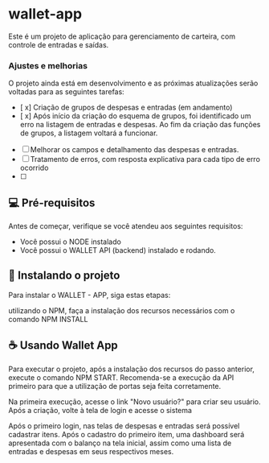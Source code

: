 # wallet-app

Este é um projeto de aplicação para gerenciamento de carteira, com controle de entradas e saídas. 

### Ajustes e melhorias

O projeto ainda está em desenvolvimento e as próximas atualizações serão voltadas para as seguintes tarefas:

- [ x] Criação de grupos de despesas e entradas (em andamento)
- [ x] Após início da criação do esquema de grupos, foi identificado um erro na listagem de entradas e despesas. Ao fim da criação das funções de grupos, a listagem voltará a funcionar.
- [ ] Melhorar os campos e detalhamento das despesas e entradas.
- [ ] Tratamento de erros, com resposta explicativa para cada tipo de erro ocorrido
- [ ] 

## 💻 Pré-requisitos

Antes de começar, verifique se você atendeu aos seguintes requisitos:

- Você possui o NODE instalado
- Você possui o WALLET API (backend) instalado e rodando.

## 🚀 Instalando o projeto

Para instalar o WALLET - APP, siga estas etapas:

utilizando o NPM, faça a instalação dos recursos necessários com o comando NPM INSTALL


## ☕ Usando Wallet App 

Para executar o projeto, após a instalação dos recursos do passo anterior, execute o comando NPM START. Recomenda-se a execução da API primeiro para que a utilização de portas seja feita corretamente.

Na primeira execução, acesse o link "Novo usuário?" para criar seu usuário. Após a criação, volte à tela de login e acesse o sistema

Após o primeiro login, nas telas de despesas e entradas será possível cadastrar itens. Após o cadastro do primeiro item, uma dashboard será apresentada com o balanço na tela inicial, assim como uma lista de entradas e despesas em seus respectivos meses.
